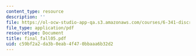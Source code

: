 ```yaml
---
content_type: resource
description: ''
file: https://ol-ocw-studio-app-qa.s3.amazonaws.com/courses/6-341-discrete-time-signal-processing-fall-2005/c59bf2a2da3b0eab4f470bbaaa6b32d2_final_fall05.pdf
file_type: application/pdf
resourcetype: Document
title: final_fall05.pdf
uid: c59bf2a2-da3b-0eab-4f47-0bbaaa6b32d2
---
```

